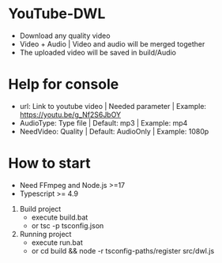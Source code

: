 # YouTube-DWL
- Download any quality video 
- Video + Audio | Video and audio will be merged together
- The uploaded video will be saved in build/Audio

# Help for console
- url: Link to youtube video     | Needed parameter     | Example: https://youtu.be/g_Nf2S6JbOY
- AudioType: Type file           | Default: mp3         | Example: mp4
- NeedVideo: Quality             | Default: AudioOnly   | Example: 1080p

# How to start
- Need FFmpeg and Node.js >=17
- Typescript >= 4.9

1. Build project
   - execute build.bat
   - or tsc -p tsconfig.json
2. Running project
   - execute run.bat
   - or cd build && node -r tsconfig-paths/register src/dwl.js
